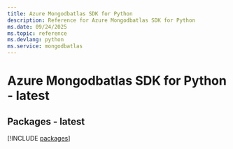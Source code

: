 ```yaml
---
title: Azure Mongodbatlas SDK for Python
description: Reference for Azure Mongodbatlas SDK for Python
ms.date: 09/24/2025
ms.topic: reference
ms.devlang: python
ms.service: mongodbatlas
---
```

# Azure Mongodbatlas SDK for Python - latest
## Packages - latest
[!INCLUDE [packages](mongodbatlas-index.md)]